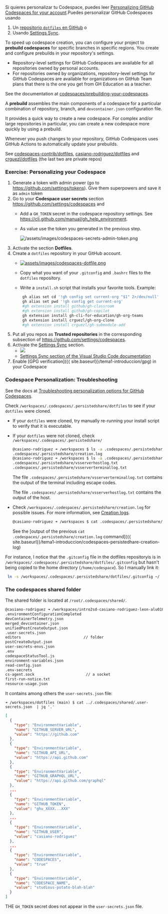 <!-- ## Personalizing your Codespace -->
Si quieres personalizar tu Codespace, puedes leer [Personalizing GitHub Codespaces for your account](https://docs.github.com/en/codespaces/customizing-your-codespace/personalizing-github-codespaces-for-your-account).Puedes personalizar GitHub Codespaces usando 

1. Un [repositorio `dotfiles` en GitHub](https://docs.github.com/en/codespaces/customizing-your-codespace/personalizing-github-codespaces-for-your-account#dotfiles) o 
2. Usando [Settings Sync](https://docs.github.com/en/codespaces/customizing-your-codespace/personalizing-github-codespaces-for-your-account#settings-sync).

To speed up codespace creation, you can configure your project to **prebuild codespaces** for specific branches in specific regions. You create and configure prebuilds in your repository's settings. 

- Repository-level settings for GitHub Codespaces are available for all repositories owned by personal accounts.
- For repositories owned by organizations, repository-level settings for GitHub Codespaces are available for organizations on GitHub Team plans that there is the one you get from GH Education as a teacher. 

See the documentation at [codespaces/prebuilding-your-codespaces](https://docs.github.com/en/codespaces/prebuilding-your-codespaces).

A **prebuild** assembles the main components of a codespace for a particular combination of repository, branch, and `devcontainer.json` configuration file. 

It provides a quick way to create a new codespace. For complex and/or large repositories in particular, you can create a new codespace more quickly by using a prebuild.

Whenever you push changes to your repository, GitHub Codespaces uses GitHub Actions to automatically update your prebuilds.

See [codespaces-contrib/dotfiles](https://github.com/codespaces-contrib/dotfiles), 
[casiano-rodriguez/dotfiles](https://github.com/casiano-rodriguez/dotfiles) and [crguezl/dotfiles](https://github.com/crguezl/dotfiles) (the last two are private repos)

### Exercise: Personalizing your Codespace  

1. Generate a token with admin power (go to https://github.com/settings/tokens). Give them superpowers and save it as `admin` token 
2. Go to your **Codespace user secrets** section  <https://github.com/settings/codespaces> and
   - Add a `GH_TOKEN` secret in the codespace repository settings. See <https://cli.github.com/manual/gh_help_environment>.
   - As value use the token you generated in the previous step.
     
     ![/assets/images/codespaces-secrets-admin-token.png]({{site.baseurl}}/assets/images/codespaces-secrets-admin-token.png)
3. Activate the section **Dotfiles**. 
4. Create a `dotfiles` repository in your GitHub account. 
   - [![assets/images/codespaces-dotfile.png]({{site.baseurl}}/assets/images/codespaces-dotfile.png)](https://github.com/casiano-rodriguez/dotfiles)
   - Copy what you want of your `.gitconfig` and `.bashrc` files to the `dotfiles` repository.
   - Write a `install.sh` script that installs your favorite tools. Example:
  
     ```bash
      gh alias set cd '!gh config set current-org "$1" 2>/dev/null'
      gh alias set pwd '!gh config get current-org'
      #gh extension install github/gh-classroom
      #gh extension install github/gh-copilot
      gh extension install gh-cli-for-education/gh-org-teams
      gh extension install crguezl/gh-org-clone
      #gh extension install crguezl/gh-submodule-add
      ```
5. Put all you repos as **Trusted repositories** in the corresponding subsection of <https://github.com/settings/codespaces>.
6. Activate the [Settings Sync](https://docs.github.com/en/codespaces/customizing-your-codespace/personalizing-github-codespaces-for-your-account#settings-sync) section.
   - ![]({{site.baseurl}}/assets/images/codespaces-settings-sync.png) 
   - [Settings Sync section of the Visual Studio Code documentation](https://code.visualstudio.com/docs/editor/settings-sync)
7. Enable [GPG verification]({{ site.baseurl}}/tema1-introduccion/gpg) in your Codespace


### Codespace Personalization: Troubleshooting

See the docs at [Troubleshooting personalization options for GitHub Codespaces](https://docs.github.com/en/codespaces/troubleshooting/troubleshooting-personalization-for-codespaces).

Check `/workspaces/.codespaces/.persistedshare/dotfiles` to see if your `dotfiles` were cloned.

- If your `dotfiles` were cloned, try manually re-running your install script to verify that it is executable.
  
- If your `dotfiles` were not cloned, check `/workspaces/.codespaces/.persistedshare/`

  ```bash
  @casiano-rodriguez ➜ /workspaces $ ls -a .codespaces/.persistedshare/*.log
  .codespaces/.persistedshare/creation.log
  @casiano-rodriguez ➜ /workspaces $ ls -a .codespaces/.persistedshare/*.txt
  .codespaces/.persistedshare/vsserverhostlog.txt  
  .codespaces/.persistedshare/vsserverterminallog.txt
  ```
  The file `.codespaces/.persistedshare/vsserverterminallog.txt` contains the output of the terminal including escape codes.

  The file `.codespaces/.persistedshare/vsserverhostlog.txt` contains the output of the host.
- Check `/workspaces/.codespaces/.persistedshare/creation.log` for possible issues. For more information, see [Creation logs](https://docs.github.com/en/codespaces/troubleshooting/github-codespaces-logs#creation-logs).

  ```bash
  @casiano-rodriguez ➜ /workspaces $ cat .codespaces/.persistedshare/creation.log
  ```

  See the [output of the previous `cat .codespaces/.persistedshare/creation.log` command]({{ site.baseurl}}/tema1-introduccion/codespaces-persistedhare-creation-log)


For instance, I notice that the `.gitconfig` file in the dotfiles repositoryis is in `/workspaces/.codespaces/.persistedshare/dotfiles/.gitconfig`
but hasn't being copied to the home directory (`/home/codespace`). 
So I manually link it:

```bash
 ln -s /workspaces/.codespaces/.persistedshare/dotfiles/.gitconfig ~/
 ```

### The codespaces shared folder

The shared folder is located at `/root/.codespaces/shared/`.

```bash
@casiano-rodriguez ➜ /workspaces/intro2sd-casiano-rodriguez-leon-alu0100291865 (main) $ ls -a ../.codespaces/shared
.environmentConfigurationCompleted  
devContainerTelemetry.json  
merged_devcontainer.json  
unifiedPostCreateOutput.json
.user-secrets.json                  
editors                            // folder
postCreateOutput.json     
user-secrets-envs.json
.env          
codespaceStatusTool.js              
environment-variables.json  
read-config.json
.env-secrets  
cs-agent.sock                       // a socket
first-run-notice.txt        
resource-usage.json
```

 It contains among others the `user-secrets.json` file:

`➜ /workspaces/dotfiles (main) $ cat ../.codespaces/shared/.user-secrets.json  | jq '.'`
```json
[
  {
    "type": "EnvironmentVariable",
    "name": "GITHUB_SERVER_URL",
    "value": "https://github.com"
  },
  {
    "type": "EnvironmentVariable",
    "name": "GITHUB_API_URL",
    "value": "https://api.github.com"
  },
  {
    "type": "EnvironmentVariable",
    "name": "GITHUB_GRAPHQL_URL",
    "value": "https://api.github.com/graphql"
  },
  ...
  {
    "type": "EnvironmentVariable",
    "name": "GITHUB_TOKEN",
    "value": "ghu_XXXX...XXX"
  },
  ...
  {
    "type": "EnvironmentVariable",
    "name": "GITHUB_USER",
    "value": "casiano-rodriguez"
  },
  ...
  {
    "type": "EnvironmentVariable",
    "name": "CODESPACES",
    "value": "true"
  },
  {
    "type": "EnvironmentVariable",
    "name": "CODESPACE_NAME",
    "value": "studious-potato-blah-blah"
  }
]
```
THE `GH_TOKEN` secret does not appear in the `user-secrets.json` file. 
